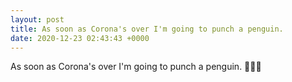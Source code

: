 ```yaml
---
layout: post
title: As soon as Corona's over I'm going to punch a penguin.
date: 2020-12-23 02:43:43 +0000
---
```


As soon as Corona's over I'm going to punch a penguin.
🤜💥🐧

